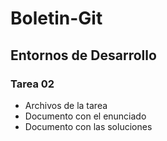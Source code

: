 # Boletin-Git
## Entornos de Desarrollo
### Tarea 02

* Archivos de la tarea
* Documento con el enunciado
* Documento con las soluciones
